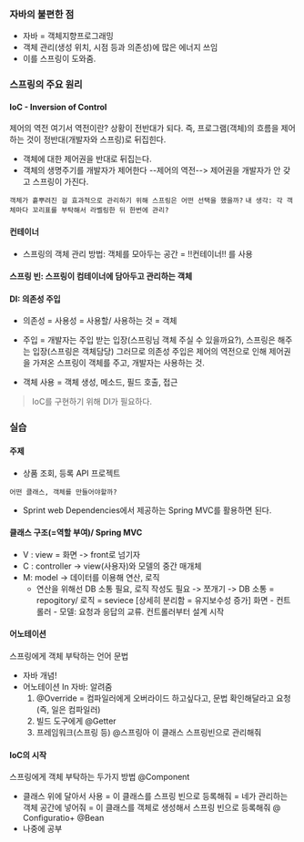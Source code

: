 ### 자바의 불편한 점

- 자바 = 객체지향프로그래밍
- 객체 관리(생성 위치, 시점 등과 의존성)에 많은 에너지 쓰임
- 이를 스프링이 도와줌.

### 스프링의 주요 원리

#### IoC - Inversion of Control

제어의 역전
여기서 역전이란? 상황이 전반대가 되다.
즉, 프로그램(객체)의 흐름을 제어하는 것이 정반대(개발자와 스프링)로 뒤집힌다.

- 객체에 대한 제어권을 반대로 뒤집는다.
- 객체의 생명주기를 개발자가 제어한다 --제어의 역전--> 제어권을 개발자가 안 갖고 스프링이 가진다.

`객체가 흩뿌려진 걸 효과적으로 관리하기 위해 스프링은 어떤 선택을 했을까?` `내 생각: 각 객체마다 꼬리표를 부탁해서 라벨링한 뒤 한번에 관리?`

#### 컨테이너

- 스프링의 객체 관리 방법: 객체를 모아두는 공간 = !!컨테이너!! 를 사용

#### 스프링 빈: 스프링이 컴테이너에 담아두고 관리하는 객체

#### DI: 의존성 주입

- 의존성 = 사용성 = 사용할/ 사용하는 것 = 객체

* 주입 = 개발자는 주입 받는 입장(스프링님 객체 주실 수 있을까요?), 스프링은 해주는 입장(스프링은 객체담당)
  그러므로 의존성 주입은 제어의 역전으로 인해 제어권을 가져온 스프링이 객체를 주고, 개발자는 사용하는 것.

- 객체 사용 = 객체 생성, 메소드, 필드 호출, 접근

> IoC를 구현하기 위해 DI가 필요하다.

### 실습

#### 주제

- 상품 조회, 등록 API 프로젝트

`어떤 클래스, 객체를 만들어야할까?`

- Sprint web Dependencies에서 제공하는 Spring MVC를 활용하면 된다.

#### 클래스 구조(=역할 부여)/ Spring MVC

- V : view = 화면 -> front로 넘기자
- C : controller -> view(사용자)와 모델의 중간 매개체
- M: model -> 데이터를 이용해 연산, 로직
  - 연산을 위해선 DB 소통 필요, 로직 작성도 필요 -> 쪼개기 -> DB 소통 = repogitory/ 로직 = seviece [상세히 분리함 = 유지보수성 증가]
    화면 - 컨트롤러 - 모델: 요청과 응답의 교류. 컨트롤러부터 설계 시작

#### 어노테이션

스프링에게 객체 부탁하는 언어 문법

- 자바 개념!
- 어노테이션 In 자바: 알려줌
  1. @Override = 컴파일러에게 오버라이드 하고싶다고, 문법 확인해달라고 요청(즉, 일은 컴파일러)
  2. 빌드 도구에게 @Getter
  3. 프레임워크(스프링 등) @스프링아 이 클래스 스프링빈으로 관리해줘

#### IoC의 시작

스프링에게 객체 부탁하는 두가지 방법
@Component

- 클래스 위에 달아서 사용
  = 이 클래스를 스프링 빈으로 등록해줘 = 네가 관리하는 객체 공간에 넣어줘 = 이 클래스를 객체로 생성해서 스프링 빈으로 등록해줘
  @ Configuratio+ @Bean
- 나중에 공부

